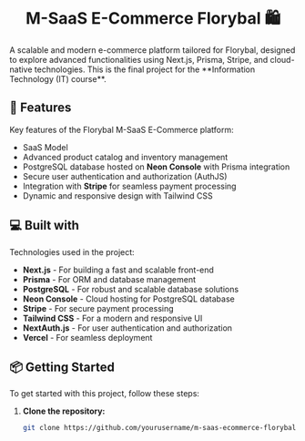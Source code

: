 <h1 align="center" id="title">M-SaaS E-Commerce Florybal 🛍️</h1>

<p id="description">A scalable and modern e-commerce platform tailored for Florybal, designed to explore advanced functionalities using Next.js, Prisma, Stripe, and cloud-native technologies. This is the final project for the **Information Technology (IT) course**.</p>

<h2>🧐 Features</h2>

Key features of the Florybal M-SaaS E-Commerce platform:

* SaaS Model
* Advanced product catalog and inventory management
* PostgreSQL database hosted on **Neon Console** with Prisma integration
* Secure user authentication and authorization (AuthJS)
* Integration with **Stripe** for seamless payment processing
* Dynamic and responsive design with Tailwind CSS

<h2>💻 Built with</h2>

Technologies used in the project:

* **Next.js** - For building a fast and scalable front-end
* **Prisma** - For ORM and database management
* **PostgreSQL** - For robust and scalable database solutions
* **Neon Console** - Cloud hosting for PostgreSQL database
* **Stripe** - For secure payment processing
* **Tailwind CSS** - For a modern and responsive UI
* **NextAuth.js** - For user authentication and authorization
* **Vercel** - For seamless deployment

<h2>📦 Getting Started</h2>

To get started with this project, follow these steps:

1. **Clone the repository:**  
   ```bash
   git clone https://github.com/yourusername/m-saas-ecommerce-florybal.git

